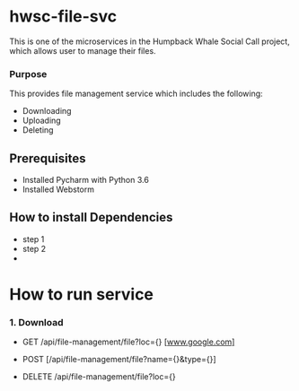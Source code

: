 # hwsc-file-svc
This is one of the microservices in the Humpback Whale Social Call project, which allows user to manage their files.

### Purpose

This provides file management service which includes the following:
  - Downloading
  - Uploading
  - Deleting
## Prerequisites
- Installed Pycharm with Python 3.6
- Installed Webstorm

## How to install Dependencies
 - step 1
  - step 2
  -


# How to run service
### 1. Download
  - GET
 /api/file-management/file?loc={}
[www.google.com]
  - POST
 [/api/file-management/file?name={}&type={}]

  - DELETE
/api/file-management/file?loc={}


